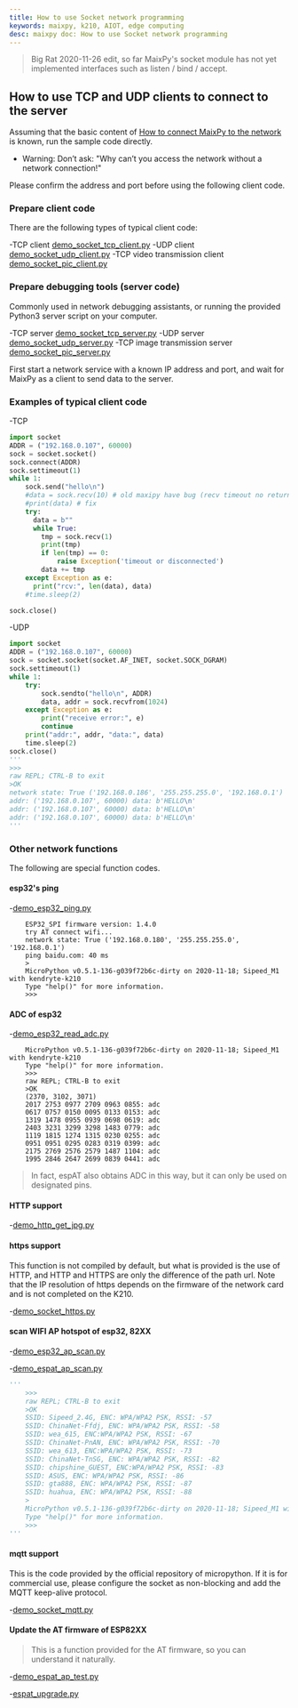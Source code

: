 ```yaml
---
title: How to use Socket network programming
keywords: maixpy, k210, AIOT, edge computing
desc: maixpy ​​doc: How to use Socket network programming
---
```



> Big Rat 2020-11-26 edit, so far MaixPy's socket module has not yet implemented interfaces such as listen / bind / accept.

## How to use TCP and UDP clients to connect to the server

Assuming that the basic content of [How to connect MaixPy to the network](./network_config.md) is known, run the sample code directly.

* Warning: Don’t ask: "Why can’t you access the network without a network connection!"

Please confirm the address and port before using the following client code.

### Prepare client code

There are the following types of typical client code:

-TCP client [demo_socket_tcp_client.py](https://github.com/sipeed/MaixPy_scripts/blob/master/network/demo_socket_tcp_client.py)
-UDP client [demo_socket_udp_client.py](https://github.com/sipeed/MaixPy_scripts/blob/master/network/demo_socket_udp_client.py)
-TCP video transmission client [demo_socket_pic_client.py](https://github.com/sipeed/MaixPy_scripts/blob/master/network/demo_socket_pic_client.py)

### Prepare debugging tools (server code)

Commonly used in network debugging assistants, or running the provided Python3 server script on your computer.

-TCP server [demo_socket_tcp_server.py](https://github.com/sipeed/MaixPy_scripts/blob/master/network/demo_socket_tcp_server.py)
-UDP server [demo_socket_udp_server.py](https://github.com/sipeed/MaixPy_scripts/blob/master/network/demo_socket_udp_server.py)
-TCP image transmission server [demo_socket_pic_server.py](https://github.com/sipeed/MaixPy_scripts/blob/master/network/demo_socket_pic_server.py)

First start a network service with a known IP address and port, and wait for MaixPy as a client to send data to the server.

### Examples of typical client code

-TCP

```python
import socket
ADDR = ("192.168.0.107", 60000)
sock = socket.socket()
sock.connect(ADDR)
sock.settimeout(1)
while 1:
    sock.send("hello\n")
    #data = sock.recv(10) # old maxipy have bug (recv timeout no return last data)
    #print(data) # fix
    try:
      data = b""
      while True:
        tmp = sock.recv(1)
        print(tmp)
        if len(tmp) == 0:
            raise Exception('timeout or disconnected')
        data += tmp
    except Exception as e:
      print("rcv:", len(data), data)
    #time.sleep(2)

sock.close()
```

-UDP

```python
import socket
ADDR = ("192.168.0.107", 60000)
sock = socket.socket(socket.AF_INET, socket.SOCK_DGRAM)
sock.settimeout(1)
while 1:
    try:
        sock.sendto("hello\n", ADDR)
        data, addr = sock.recvfrom(1024)
    except Exception as e:
        print("receive error:", e)
        continue
    print("addr:", addr, "data:", data)
    time.sleep(2)
sock.close()
'''
>>>
raw REPL; CTRL-B to exit
>OK
network state: True ('192.168.0.186', '255.255.255.0', '192.168.0.1')
addr: ('192.168.0.107', 60000) data: b'HELLO\n'
addr: ('192.168.0.107', 60000) data: b'HELLO\n'
addr: ('192.168.0.107', 60000) data: b'HELLO\n'
'''
```

### Other network functions

The following are special function codes.

#### esp32's ping

-[demo_esp32_ping.py](https://github.com/sipeed/MaixPy_scripts/blob/master/network/demo_esp32_ping.py)

```shell
    ESP32_SPI firmware version: 1.4.0
    try AT connect wifi...
    network state: True ('192.168.0.180', '255.255.255.0', '192.168.0.1')
    ping baidu.com: 40 ms
    >
    MicroPython v0.5.1-136-g039f72b6c-dirty on 2020-11-18; Sipeed_M1 with kendryte-k210
    Type "help()" for more information.
    >>>
```

#### ADC of esp32

-[demo_esp32_read_adc.py](https://github.com/sipeed/MaixPy_scripts/blob/master/network/demo_esp32_read_adc.py)

```shell
    MicroPython v0.5.1-136-g039f72b6c-dirty on 2020-11-18; Sipeed_M1 with kendryte-k210
    Type "help()" for more information.
    >>>
    raw REPL; CTRL-B to exit
    >OK
    (2370, 3102, 3071)
    2017 2753 0977 2709 0963 0855: adc
    0617 0757 0150 0095 0133 0153: adc
    1319 1478 0955 0939 0698 0619: adc
    2403 3231 3299 3298 1483 0779: adc
    1119 1815 1274 1315 0230 0255: adc
    0951 0951 0295 0283 0319 0399: adc
    2175 2769 2576 2579 1487 1104: adc
    1995 2846 2647 2699 0839 0441: adc
```

> In fact, espAT also obtains ADC in this way, but it can only be used on designated pins.

#### HTTP support

-[demo_http_get_jpg.py](https://github.com/sipeed/MaixPy_scripts/blob/master/network/demo_http_get_jpg.py)

#### https support

This function is not compiled by default, but what is provided is the use of HTTP, and HTTP and HTTPS are only the difference of the path url. Note that the IP resolution of https depends on the firmware of the network card and is not completed on the K210.

-[demo_socket_https.py](https://github.com/sipeed/MaixPy_scripts/blob/master/network/demo_socket_https.py)

#### scan WIFI AP hotspot of esp32, 82XX

-[demo_esp32_ap_scan.py](https://github.com/sipeed/MaixPy_scripts/blob/master/network/demo_esp32_ap_scan.py)

-[demo_espat_ap_scan.py](https://github.com/sipeed/MaixPy_scripts/blob/master/network/demo_espat_ap_scan.py)
```python
'''
    >>>
    raw REPL; CTRL-B to exit
    >OK
    SSID: Sipeed_2.4G, ENC: WPA/WPA2 PSK, RSSI: -57
    SSID: ChinaNet-Ffdj, ENC: WPA/WPA2 PSK, RSSI: -58
    SSID: wea_615, ENC:WPA/WPA2 PSK, RSSI: -67
    SSID: ChinaNet-PnAN, ENC: WPA/WPA2 PSK, RSSI: -70
    SSID: wea_613, ENC:WPA/WPA2 PSK, RSSI: -73
    SSID: ChinaNet-TnSG, ENC: WPA/WPA2 PSK, RSSI: -82
    SSID: chipshine_GUEST, ENC:WPA/WPA2 PSK, RSSI: -83
    SSID: ASUS, ENC: WPA/WPA2 PSK, RSSI: -86
    SSID: gta888, ENC: WPA/WPA2 PSK, RSSI: -87
    SSID: huahua, ENC: WPA/WPA2 PSK, RSSI: -88
    >
    MicroPython v0.5.1-136-g039f72b6c-dirty on 2020-11-18; Sipeed_M1 with kendryte-k210
    Type "help()" for more information.
    >>>
'''
```

#### mqtt support

This is the code provided by the official repository of micropython. If it is for commercial use, please configure the socket as non-blocking and add the MQTT keep-alive protocol.

-[demo_socket_mqtt.py](https://github.com/sipeed/MaixPy_scripts/blob/master/network/demo_socket_mqtt.py)

#### Update the AT firmware of ESP82XX

> This is a function provided for the AT firmware, so you can understand it naturally.

-[demo_espat_ap_test.py](https://github.com/sipeed/MaixPy_scripts/blob/master/network/demo_espat_ap_test.py)

-[espat_upgrade.py](https://github.com/sipeed/MaixPy_scripts/blob/master/network/espat_upgrade.py)
